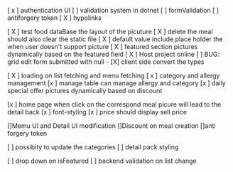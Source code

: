 [ x ] authentication UI
[  ] validation system in dotnet 
[  ] formValidation 
[  ] antiforgery token 
[ X ] hypolinks 



[ X ] test food dataBase the layout of the picuture
[ X ] delete the meal should also clear the static file
[ X ] default value include place holder the when user doesn't support picture
[ X ] featured section pictures dynamically based on the featured field
[ X ] Host project online
[  ] BUG:  grid edit form submitted with null
	- [X] client side convert the types 


[ X ] loading on list fetching and menu fetching 
[ x ] category and allergy management 
[x ] manage table can manage allergy and category 
[x ] daily special offer pictures dynamically based on discount 

[x ] home page when click on the correspond meal picure will lead to the detail back 
[x ] font-styling 
[x ] price should display sell price 



[]Memu UI and Detail UI modification 
[]Discount on meal creation 
[]anti forgery token 



[ ]	possibity to update the categories 
[ ] detail pack styling 

[ ] drop down on isFeatured
[ ] backend validation on list change